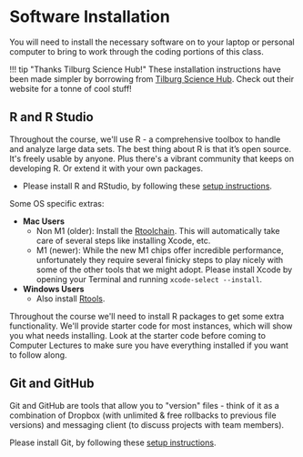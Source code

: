 # Software Installation

You will need to install the necessary software on to your laptop or personal computer to bring to work through the coding portions of this class.

!!! tip "Thanks Tilburg Science Hub!"
    These installation instructions have been made simpler by borrowing from [Tilburg Science Hub](https://tilburgsciencehub.com/).
    Check out their website for a tonne of cool stuff!

## R and R Studio

Throughout the course, we'll use R - a comprehensive toolbox to handle and analyze large data sets. 
The best thing about R is that it’s open source. 
It's freely usable by anyone. 
Plus there's a vibrant community that keeps on developing R. 
Or extend it with your own packages.

* Please install R and RStudio, by following these [setup instructions](http://tilburgsciencehub.com/get/r/).

Some OS specific extras:

* **Mac Users** 
    * Non M1 (older): Install the [Rtoolchain](https://github.com/rmacoslib/r-macos-rtools#installer-package-for-macos-r-toolchain-). This will automatically take care of several steps like installing Xcode, etc.  
    * M1 (newer): While the new M1 chips offer incredible performance, unfortunately they require several finicky steps to play nicely with
		some of the other tools that we might adopt. Please install Xcode by opening your Terminal and running `xcode-select --install`.
* **Windows Users**
    * Also install [Rtools](https://cran.r-project.org/bin/windows/Rtools/).

Throughout the course we'll need to install R packages to get some extra functionality.
We'll provide starter code for most instances, which will show you what needs installing. 
Look at the starter code before coming to Computer Lectures to make sure you have everything installed if you want to follow along.


## Git and GitHub

Git and GitHub are tools that allow you to "version" files - think of it as a combination of Dropbox (with unlimited & free rollbacks to previous file versions) and messaging client (to discuss projects with team members).

Please install Git, by following these [setup instructions](https://tilburgsciencehub.com/get/git).
